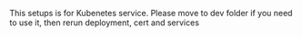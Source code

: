 This setups is for Kubenetes service.
Please move to dev folder if you need to use it, then rerun deployment, cert and services
